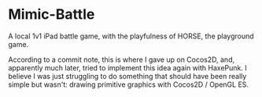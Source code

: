 # Mimic-Battle
A local 1v1 iPad battle game, with the playfulness of HORSE, the playground game.


According to a commit note, this is where I gave up on Cocos2D, and, apparently much later, tried to implement this idea again with HaxePunk. I believe I was just struggling to do something that should have been really simple but wasn't: drawing primitive graphics with Cocos2D / OpenGL ES.
